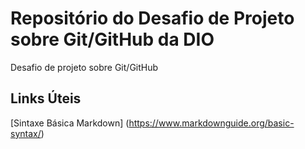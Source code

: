 # Repositório do Desafio de Projeto sobre Git/GitHub da DIO
Desafio de projeto sobre Git/GitHub

## Links Úteis
[Sintaxe Básica Markdown] (https://www.markdownguide.org/basic-syntax/)
